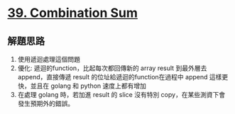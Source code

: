 # [39. Combination Sum](https://leetcode.com/problems/combination-sum/)

## 解題思路

1. 使用遞迴處理這個問題
2. 優化: 遞迴的function，比起每次都回傳新的 array result 到最外層去 append，直接傳遞 result 的位址給遞迴的function在過程中 append 這樣更快，並且在 golang 和 python 速度上都有增加
3. 在處理 golang 時，若加進 result 的 slice 沒有特別 copy，在某些測資下會發生預期外的錯誤。
